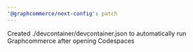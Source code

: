 ```yaml
---
'@graphcommerce/next-config': patch
---
```


Created ./devcontainer/devcontainer.json to automatically run Graphcommerce after opening Codespaces
